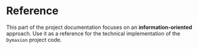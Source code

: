 # Reference

This part of the project documentation focuses on
an **information-oriented** approach. Use it as a
reference for the technical implementation of the
`Dymaxion` project code.